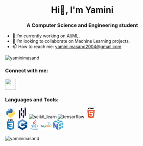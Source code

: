 
<h1 align="center">Hi👋, I'm Yamini </h1>
<h3 align="center">A Computer Science and Engineering student</h3>

- 🌱 I’m currently working on AI/ML.
- 👯 I’m looking to collaborate on Machine Learning projects.
- 📫 How to reach me: yamini.masand2004@gmail.com

<p align="left"> <img src="https://komarev.com/ghpvc/?username=yaminimasand&label=Profile%20views&color=0e75b6&style=flat" alt="yaminimasand" /> </p>
<h3>Connect with me:</h3>
            <p>
                <a href="https://www.linkedin.com/in/yamini-masand-236215246/" target="blank"><img align="center" src="https://raw.githubusercontent.com/rahuldkjain/github-profile-readme-generator/master/src/images/icons/Social/linked-in-alt.svg" height="35" width="35" /></a>
            </p>

<h3>Languages and Tools:</h3>
            <p style="text-decoration: none; text-decoration-line: none;"> 
                <img src="https://raw.githubusercontent.com/devicons/devicon/master/icons/python/python-original.svg" alt="python" width="35" height="35">
                <img src="https://raw.githubusercontent.com/devicons/devicon/2ae2a900d2f041da66e950e4d48052658d850630/icons/pandas/pandas-original.svg" alt="selenium" width="35" height="35">
                <img src="https://upload.wikimedia.org/wikipedia/commons/0/05/Scikit_learn_logo_small.svg" alt="scikit_learn" width="35" height="35">
                <img src="https://www.vectorlogo.zone/logos/tensorflow/tensorflow-icon.svg" alt="tensorflow" width="35" height="35">
                <img src="https://raw.githubusercontent.com/devicons/devicon/master/icons/html5/html5-original-wordmark.svg" alt="html5" width="35" height="35">
            <br>
                <img src="https://raw.githubusercontent.com/devicons/devicon/master/icons/css3/css3-original-wordmark.svg" alt="css3" width="35" height="35">
                <img src="https://raw.githubusercontent.com/devicons/devicon/master/icons/cplusplus/cplusplus-original.svg" alt="cplusplus" width="35" height="35"> 
                <img src="https://raw.githubusercontent.com/devicons/devicon/master/icons/java/java-original.svg " alt="java" width="35" height="35">
                <img src="https://raw.githubusercontent.com/devicons/devicon/master/icons/mysql/mysql-original-wordmark.svg" alt="mysql" width="35" height="35">
                <img src="https://raw.githubusercontent.com/devicons/devicon/master/icons/numpy/numpy-original.svg" alt="mysql" width="35" height="35">
            </p>

<p><img align="center" src="https://github-readme-stats.vercel.app/api/top-langs?username=yaminimasand&show_icons=true&locale=en&layout=compact" alt="yaminimasand" /></p>


<!--
**yaminimasand/yaminimasand** is a ✨ _special_ ✨ repository because its `README.md` (this file) appears on your GitHub profile.

Here are some ideas to get you started:

- 🔭 I’m currently working on ...
- 🌱 I’m currently learning ...
- 👯 I’m looking to collaborate on ...
- 🤔 I’m looking for help with ...
- 💬 Ask me about ...
- 📫 How to reach me: ...
- 😄 Pronouns: ...
- ⚡ Fun fact: ...
-->
